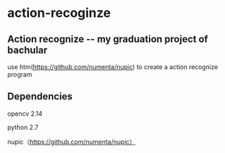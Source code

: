 # action-recoginze

Action recognize -- my graduation project of bachular
-------------------------------------------------------
use htm(https://github.com/numenta/nupic) to create a action recognize program

Dependencies
-------------------------------------------------------
opencv 2.14

python 2.7

nupic（https://github.com/numenta/nupic）
